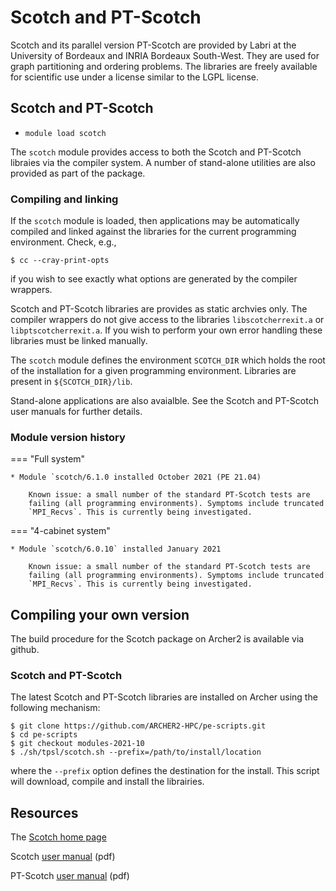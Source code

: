 # Scotch and PT-Scotch

Scotch and its parallel version PT-Scotch are provided by Labri at
the University of Bordeaux and INRIA Bordeaux South-West. They are
used for graph partitioning and ordering problems. The libraries
are freely available for scientific use under a license similar to
the LGPL license.


## Scotch and PT-Scotch

- `module load scotch`

The `scotch` module provides access to both the Scotch and PT-Scotch
libraies via the compiler system. A number of stand-alone utilities
are also provided as part of the package.

### Compiling and linking

If the `scotch` module is loaded, then applications may be automatically
compiled and linked against the libraries for the current programming
environment. Check, e.g.,
```
$ cc --cray-print-opts
```
if you wish to see exactly what options are generated by the compiler
wrappers.

Scotch and PT-Scotch libraries are provides as static archvies only.
The compiler wrappers do not give access to the libraries `libscotcherrexit.a`
or `libptscotcherrexit.a`. If you wish to perform your own error handling
these libraries must be linked manually.

The `scotch` module defines the environment `SCOTCH_DIR` which holds the
root of the installation for a given programming environment. Libraries
are present in `${SCOTCH_DIR}/lib`.

Stand-alone applications are also avaialble. See the Scotch and PT-Scotch
user manuals for further details.


### Module version history

=== "Full system"
    
    * Module `scotch/6.1.0 installed October 2021 (PE 21.04)
        
        Known issue: a small number of the standard PT-Scotch tests are
        failing (all programming environments). Symptoms include truncated
        `MPI_Recvs`. This is currently being investigated.
    
=== "4-cabinet system"

    * Module `scotch/6.0.10` installed January 2021
        
        Known issue: a small number of the standard PT-Scotch tests are
        failing (all programming environments). Symptoms include truncated
        `MPI_Recvs`. This is currently being investigated.

## Compiling your own version

The build procedure for the Scotch package on Archer2 is available via
github.

### Scotch and PT-Scotch

The latest Scotch and PT-Scotch libraries are installed on Archer
using the following mechanism:
```
$ git clone https://github.com/ARCHER2-HPC/pe-scripts.git
$ cd pe-scripts
$ git checkout modules-2021-10
$ ./sh/tpsl/scotch.sh --prefix=/path/to/install/location
```
where the `--prefix` option defines the destination for the install.
This script will download, compile and install the librairies.


## Resources

The [Scotch home page](https://www.labri.fr/perso/pelegrin/scotch/)

Scotch [user manual](https://gforge.inria.fr/docman/view.php/248/8260/scotch_user6.0.pdf) (pdf)

PT-Scotch [user manual](https://gforge.inria.fr/docman/view.php/248/8261/ptscotch_user6.0.pdf) (pdf)
